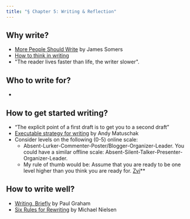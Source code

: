 ```yaml
---
title: "§ Chapter 5: Writing & Reflection"
---
```

## Why write?
- [More People Should Write](https://jsomers.net/blog/more-people-should-write) by James Somers
- [How to think in writing](https://www.henrikkarlsson.xyz/p/writing-to-think)
- "The reader lives faster than life, the writer slower".

## Who to write for?
- 

## How to get started writing?
- “The explicit point of a first draft is to get you to a second draft”
- [Executable strategy for writing](https://notes.andymatuschak.org/zCknixwETdFm1MWdWPwMcXs) by Andy Matuschak
- Consider levels on the following (0-5) online scale:
	- Absent-Lurker-Commenter-Poster/Blogger-Organizer-Leader. You could have a similar offline scale: Absent-Silent-Talker-Presenter-Organizer-Leader.
	- My rule of thumb would be: Assume that you are ready to be one level higher than you think you are ready for. [Zvi](https://thezvi.wordpress.com/2017/04/09/youre-good-enough-youre-smart-enough-and-people-would-like-you/)**

## How to write well?
- [Writing, Briefly](https://paulgraham.com/writing44.html) by Paul Graham
- [Six Rules for Rewriting](https://michaelnielsen.org/blog/six-rules-for-rewriting/) by Michael Nielsen